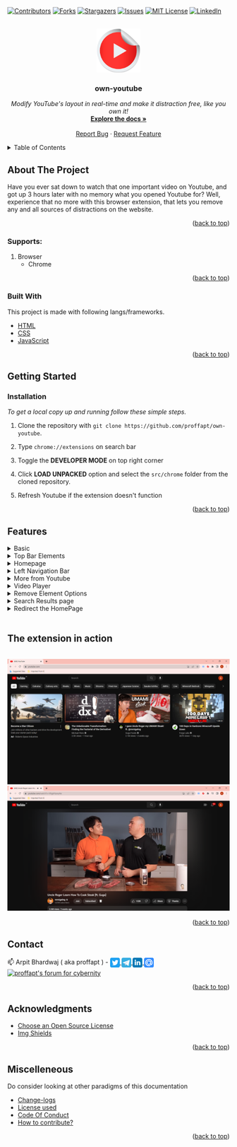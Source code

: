 <div id="top"></div>

<!-- PROJECT SHIELDS -->
<!-- https://www.markdownguide.org/basic-syntax/#reference-style-links-->
[![Contributors][contributors-shield]][contributors-url]
[![Forks][forks-shield]][forks-url]
[![Stargazers][stars-shield]][stars-url]
[![Issues][issues-shield]][issues-url]
[![MIT License][license-shield]][license-url]
[![LinkedIn][linkedin-shield]][linkedin-url]


<!-- PROJECT LOGO -->
<br />
<div align="center">
  <a href="https://github.com/proffapt/own-youtube">
    <img src="images/logo.png" alt="Logo" width="100" height="100">
  </a>
  
  <h3 align="center">own-youtube</h3>

  <p align="center">
    <i>Modify YouTube's layout in real-time and make it distraction free, like you own it!</i>
    <br />
    <a href="https://github.com/proffapt/own-youtube"><strong>Explore the docs »</strong></a>
    <br />
    <br />
    <a href="https://github.com/proffapt/own-youtube/issues">Report Bug</a>
    ·
    <a href="https://github.com/proffapt/own-youtube/issues">Request Feature</a>
  </p>
</div>


<!-- TABLE OF CONTENTS -->
<details>
  <summary>Table of Contents</summary>
  <ol>
    <li>
      <a href="#about-the-project">About The Project</a>
      <ul>
        <li><a href="#supports">Supports</a></li>
        <li><a href="#built-with">Built With</a></li>
      </ul>
    </li>
    <li>
      <a href="#getting-started">Getting Started</a>
      <ul>
        <li><a href="#installation">Installation</a></li>
      </ul>
    </li>
    <li><a href="#features">Features</a>
      <ul>
        <li><a href="#basic">Basic</a></li>
        <li><a href="#topbar">Top Bar Elements</a></li>
        <li><a href="#homepage">Homepage</a></li>
        <li><a href="#leftbar">Left Navigation Bar</a></li>
        <li><a href="#moreyt">More from Youtube</a></li>
        <li><a href="#videoply">Video Player</a></li>
        <li><a href="#remelem">Remove Element Options</a></li>
        <li><a href="#searchres">Search Results</a></li>
      </ul>
    </li>
    <li><a href="#screenshots">Extension in Action</a></li>
    <li><a href="#contact">Contact</a></li>
    <li><a href="#acknowledgments">Acknowledgments</a></li>
    <li><a href="#miscelleneous">Miscelleneous</a></li>    
  </ol>
</details>


<!-- ABOUT THE PROJECT -->
## About The Project

Have you ever sat down to watch that one important video on Youtube, and got up 3 hours later with no memory what you opened Youtube for? Well, experience that no more with this browser extension, that lets you remove any and all sources of distractions on the website.

<p align="right">(<a href="#top">back to top</a>)</p>

<div id="supports"></div>

### Supports:

1. Browser
	* Chrome

<p align="right">(<a href="#top">back to top</a>)</p>

### Built With

This project is made with following langs/frameworks.
* [HTML](https://en.wikipedia.org/wiki/HTML)
* [CSS](https://www.w3.org/Style/CSS/Overview.en.html)
* [JavaScript](https://www.javascript.com/)

<p align="right">(<a href="#top">back to top</a>)</p>


<!-- GETTING STARTED -->
## Getting Started

### Installation

_To get a local copy up and running follow these simple steps._

1. Clone the repository with `git clone https://github.com/proffapt/own-youtube`.

2. Type `chrome://extensions` on search bar

3. Toggle the **DEVELOPER MODE** on top right corner

4. Click **LOAD UNPACKED** option and select the `src/chrome` folder from the cloned repository.

5. Refresh Youtube if the extension doesn't function

<p align="right">(<a href="#top">back to top</a>)</p>

## Features


<details>
<summary>
Basic
</summary>

- **Home Page** : Hide the entire Home Page
- **Side Bar** : Hide the Side Bar (when watching a video)
- **End of Video** : Hide the video reccomendations that appear at the end of a video
<div id="topbar"></div><p align="right">(<a href="#top">back to top</a>)</p>

</details>
<details>
<summary>
 Top Bar Elements
</summary>

- **Youtube Apps and Create**
- **Notifications**
- **Avatar** : Hide your user profile logo (links to settings)
<p align="right">(<a href="#top">back to top</a>)</p>

</details>
<details>
<summary>
 Homepage
</summary>

- **All but First row** : Hides all the video thumbnaikls except the topmost row
- **Infinite Scroll** : Limits your number of video reccomendations on the Home Page
- **Extra Rows** : Hides extras like shorts, trending, etc.
<div id="leftbar"></div><p align="right">(<a href="#top">back to top</a>)</p>

</details>
<details>
<summary>
 Left Navigation Bar
</summary>

- **Complete Bar** : Completely removes the left navigation bar
- **Logo link** : Makes the logo not clickable (to link to the homepage)
- **Home**
- **Explore**
- **Shorts**
- **Subscriptions**
- **Library**
- **History**
- **Your Videos**
- **Watch Later**
- **Liked Videos**
- **Subscriptions Pane** : The actual list of subscribed channels
<div id="moreyt"></div><p align="right">(<a href="#top">back to top</a>)</p>

</details>
<details>
<summary>
 More from Youtube
</summary>

- **Premium**
- **Films**
- **Trending**
- **Gaming**
- **Live**
- **Fashion**
- **Learning**
- **Sports**
- **Creator Studio**
- **YouTube Music**
- **YouTube Kids**
- **Footer Pane**
<div id="videoply"></div><p align="right">(<a href="#top">back to top</a>)</p>

</details>
<details>
<summary>
 Video Player
</summary>

- **Remove Ads** : Play Ads at 5x and auto-skip
- **Center Content** : Remove the left and right panes, and center the video player
- **Disable Autoplay**
- **Redirect Shorts** : Play shorts in the normal video player
<div id="remelem"></div><p align="right">(<a href="#top">back to top</a>)</p>

</details>
<details>
<summary>
 Remove Element Options
</summary>

- **In-video info cards**
- **Play-next button**
- **Menu buttons** : Remove the Like, Dislike, Share, etc
- **Comments**
- **ChatLive-Streaming** : Remove the Live Stream chat
- **More videos (embedded player)** : Remove the video reccommendations that appear when paused
<div id="searchres"></div><p align="right">(<a href="#top">back to top</a>)</p>

</details>
<details>
<summary>
 Search Results page
</summary>

- **Extra results** : Remove extra 'For You' 'Also Watch' results
- **Shorts results**
- **Thumbnail slideshow** : Don't play the preview of video upon hovering on thumbnail
<p align="right">(<a href="#top">back to top</a>)</p>

</details>
<details>
<summary>
 Redirect the HomePage
</summary>

&nbsp;&nbsp;&nbsp;&nbsp;&nbsp;&nbsp;Redirect where clicking the Youtube Logo takes you
<p align="right">(<a href="#top">back to top</a>)</p>
</details>

<br>

## The extension in action
<br>

<div align="center" id="screenshots">
<img src="images/homepage.png" alt="Distraction free homepage" width="800"></img>
<img src="images/centered-video-player1.png" alt="Centered video player" width="800"></img>
</div>
<p align="right">(<a href="#top">back to top</a>)</p>

<!-- CONTACT -->
## Contact

<p>
📫 Arpit Bhardwaj ( aka proffapt ) -   

<a href="https://twitter.com/proffapt">
  <img align="center" alt="proffapt's Twitter " width="22px" src="https://raw.githubusercontent.com/edent/SuperTinyIcons/master/images/svg/twitter.svg" />
</a>
<a href="https://t.me/proffapt">
  <img align="center" alt="proffapt's Telegram" width="22px" src="https://raw.githubusercontent.com/edent/SuperTinyIcons/master/images/svg/telegram.svg" />
</a>
<a href="https://www.linkedin.com/in/proffapt/">
  <img align="center" alt="proffapt's LinkedIn" width="22px" src="https://raw.githubusercontent.com/edent/SuperTinyIcons/master/images/svg/linkedin.svg" />
</a> 
<a href="mailto:proffapt@pm.me">
  <img align="center" alt="proffapt's mail" width="22px" src="https://raw.githubusercontent.com/edent/SuperTinyIcons/master/images/svg/mail.svg" />
</a> 
<a href="https://cybernity.group">
  <img align="center" alt="proffapt's forum for cybernity" width="22px" src="https://cybernity.group/uploads/default/original/1X/a8338f86bbbedd39701c85d5f32cf3d817c04c27.png" />
</a> 
</p>

<p align="right">(<a href="#top">back to top</a>)</p>


<!-- ACKNOWLEDGMENTS -->
## Acknowledgments

* [Choose an Open Source License](https://choosealicense.com)
* [Img Shields](https://shields.io)
<!-- UPDATE -->

<p align="right">(<a href="#top">back to top</a>)</p>

## Miscelleneous

Do consider looking at other paradigms of this documentation
  - [Change-logs](/.github/CHANGELOG.md)
  - [License used](/LICENSE.txt)
  - [Code Of Conduct](/.github/CODE_OF_CONDUCT.md)
  - [How to contribute?](/.github/CONTRIBUTING.md)

<p align="right">(<a href="#top">back to top</a>)</p>

<!-- MARKDOWN LINKS & IMAGES -->

[contributors-shield]: https://img.shields.io/github/contributors/proffapt/own-youtube.svg?style=for-the-badge
[contributors-url]: https://github.com/proffapt/own-youtube/graphs/contributors
[forks-shield]: https://img.shields.io/github/forks/proffapt/own-youtube.svg?style=for-the-badge
[forks-url]: https://github.com/proffapt/own-youtube/network/members
[stars-shield]: https://img.shields.io/github/stars/proffapt/own-youtube.svg?style=for-the-badge
[stars-url]: https://github.com/proffapt/own-youtube/stargazers
[issues-shield]: https://img.shields.io/github/issues/proffapt/own-youtube.svg?style=for-the-badge
[issues-url]: https://github.com/proffapt/own-youtube/issues
[license-shield]: https://img.shields.io/github/license/proffapt/own-youtube.svg?style=for-the-badge
[license-url]: https://github.com/proffapt/own-youtube/blob/master/LICENSE.txt
[linkedin-shield]: https://img.shields.io/badge/-LinkedIn-black.svg?style=for-the-badge&logo=linkedin&colorB=555
[linkedin-url]: https://linkedin.com/in/proffapt
[product-screenshot]: images/screenshot.png
